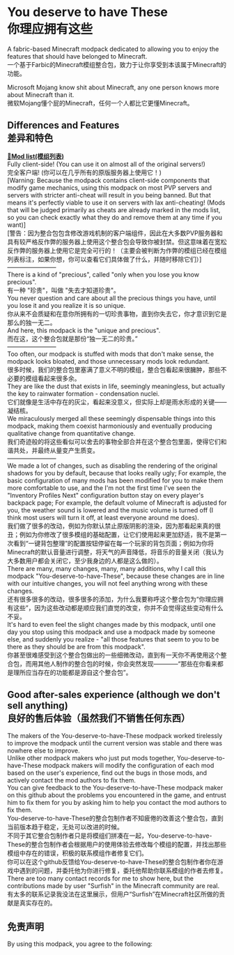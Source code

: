 # You deserve to have These<br>你理应拥有这些

A fabric-based Minecraft modpack dedicated to allowing you to enjoy the features that should have belonged to Minecraft.  
一个基于Farbic的Minecraft模组整合包，致力于让你享受到本该属于Minecraft的功能。  

Microsoft Mojang know shit about Minecraft, any one person knows more about Minecraft than it.  
微软Mojang懂个屁的Minecraft，任何一个人都比它更懂Minecraft。

## Differences and Features<br>差异和特色

[**📜Mod list(模组列表)**](INCLUDED-MODS.md)  
Fully client-side! (You can use it on almost all of the original servers!)  
完全客户端! (你可以在几乎所有的原版服务器上使用它！)  
[Warning: Because the modpack contains client-side components that modify game mechanics, using this modpack on most PVP servers and servers with stricter anti-cheat will result in you being banned. But that means it's perfectly viable to use it on servers with lax anti-cheating! (Mods that will be judged primarily as cheats are already marked in the mods list, so you can check exactly what they do and remove them at any time if you want)]  
[警告：因为整合包包含修改游戏机制的客户端组件，因此在大多数PVP服务器和具有较严格反作弊的服务器上使用这个整合包会导致你被封禁。但这意味着在宽松反作弊的服务器上使用它是完全可行的！（主要会被判断为作弊的模组已经在模组列表标注，如果你想，你可以查看它们具体做了什么，并随时移除它们）]  
————————  
There is a kind of "precious", called "only when you lose you know precious".  
有一种 "珍贵"，叫做 "失去才知道珍贵"。  
You never question and care about all the precious things you have, until you lose it and you realize it is so unique.  
你从来不会质疑和在意你所拥有的一切珍贵事物，直到你失去它，你才意识到它是那么的独一无二。  
And here, this modpack is the "unique and precious".  
而在这，这个整合包就是那份“独一无二的珍贵。”  
————————  
Too often, our modpack is stuffed with mods that don't make sense, the modpack looks bloated, and those unnecessary mods look redundant.  
很多时候，我们的整合包里塞满了意义不明的模组，整合包看起来很臃肿，那些不必要的模组看起来很多余。  
They are like the dust that exists in life, seemingly meaningless, but actually the key to rainwater formation - condensation nuclei.  
它们就像是生活中存在的灰尘，看起来没意义，但实际上却是雨水形成的关键——凝结核。  
We miraculously merged all these seemingly dispensable things into this modpack, making them coexist harmoniously and eventually producing qualitative change from quantitative change.  
我们奇迹般的将这些看似可以舍去的事物全部合并在这个整合包里面，使得它们和谐共处，并最终从量变产生质变。  
————————  
We made a lot of changes, such as disabling the rendering of the original shadows for you by default, because that looks really ugly; For example, the basic configuration of many mods has been modified for you to make them more comfortable to use, and the I'm not the first time I've seen the "Inventory Profiles Next" configuration button stay on every player's backpack page; For example, the default volume of Minecraft is adjusted for you, the weather sound is lowered and the music volume is turned off (I think most users will turn it off, at least everyone around me does).  
我们做了很多的改动，例如为你默认禁止原版阴影的渲染，因为那看起来真的很丑；例如为你修改了很多模组的基础配置，让它们使用起来更加舒适，我不是第一次看到“一键背包整理”的配置按钮停留在每一个玩家的背包页面；例如为你将Minecraft的默认音量进行调整，将天气的声音降低，将音乐的音量关闭（我认为大多数用户都会关闭它，至少我身边的人都是这么做的）。  
There are many, many changes, many, many additions, why I call this modpack "You-deserve-to-have-These", because these changes are in line with our intuitive changes, you will not feel anything wrong with these changes.  
还有很多很多的改动，很多很多的添加，为什么我要称呼这个整合包为“你理应拥有这些”，因为这些改动都是顺应我们直觉的改变，你并不会觉得这些变动有什么不妥。  
It's hard to even feel the slight changes made by this modpack, until one day you stop using this modpack and use a modpack made by someone else, and suddenly you realize - "all those features that seem to you to be there as they should be are from this modpack".  
你甚至很难感受到这个整合包做出的一些细微改动，直到有一天你不再使用这个整合包，而用其他人制作的整合包的时候，你会突然发现————“那些在你看来都是理所应当存在的功能都是源自这个整合包”。

## Good after-sales experience (although we don't sell anything)<br>良好的售后体验（虽然我们不销售任何东西）

The makers of the You-deserve-to-have-These modpack worked tirelessly to improve the modpack until the current version was stable and there was nowhere else to improve.  
Unlike other modpack makers who just put mods together, You-deserve-to-have-These modpack makers will modify the configuration of each mod based on the user's experience, find out the bugs in those mods, and actively contact the mod authors to fix them.  
You can give feedback to the You-deserve-to-have-These modpack maker on this github about the problems you encountered in the game, and entrust him to fix them for you by asking him to help you contact the mod authors to fix them.  
You-deserve-to-have-These的整合包制作者不知疲倦的改善这个整合包，直到当前版本趋于稳定，无处可以改进的时候。  
不同于其它整合包制作者只是将模组们拼凑在一起，You-deserve-to-have-These的整合包制作者会根据用户的使用体验去修改每个模组的配置，并找出那些模组中存在的错误，积极的联系模组作者修复它们。  
你可以在这个github反馈给You-deserve-to-have-These的整合包制作者你在游戏中遇到的问题，并委托他为你进行修复，委托他帮助你联系模组的作者去修复。  
There are too many contact records for me to show here, but the contributions made by user "Surfish" in the Minecraft community are real.  
有太多的联系记录我没法在这里展示，但用户“Surfish”在Minecraft社区所做的贡献是真实存在的。
## 免责声明

By using this modpack, you agree to the following:
